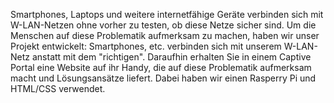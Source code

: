 Smartphones, Laptops und weitere internetfähige Geräte verbinden sich mit W-LAN-Netzen ohne vorher zu testen, ob diese Netze sicher sind. Um die Menschen auf diese Problematik aufmerksam zu machen, haben wir unser Projekt entwickelt: Smartphones, etc. verbinden sich mit unserem W-LAN-Netz anstatt mit dem "richtigen". Daraufhin erhalten Sie in einem Captive Portal eine Website auf ihr Handy, die auf diese Problematik aufmerksam macht und Lösungsansätze liefert.
Dabei haben wir einen Rasperry Pi und HTML/CSS verwendet.

